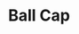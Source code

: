 ---
title: "Ball Cap"
price: "$45"
image: "/assets/img/productfeatureimg1.jpg?nf_resize=fit&w=320"
description: "hand painted ball caps"
bestseller: false
sale: false
tags: "Hats"
---